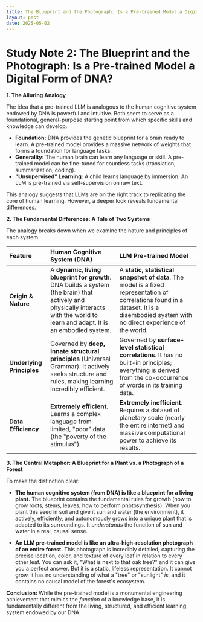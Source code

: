 ```yaml
---
title: The Blueprint and the Photograph: Is a Pre-trained Model a Digital Form of DNA?
layout: post
date: 2025-05-02
---
```


# **Study Note 2: The Blueprint and the Photograph: Is a Pre-trained Model a Digital Form of DNA?**

**1. The Alluring Analogy**

The idea that a pre-trained LLM is analogous to the human cognitive system endowed by DNA is powerful and intuitive. Both seem to serve as a foundational, general-purpose starting point from which specific skills and knowledge can develop.

*   **Foundation:** DNA provides the genetic blueprint for a brain ready to learn. A pre-trained model provides a massive network of weights that forms a foundation for language tasks.
*   **Generality:** The human brain can learn any language or skill. A pre-trained model can be fine-tuned for countless tasks (translation, summarization, coding).
*   **"Unsupervised" Learning:** A child learns language by immersion. An LLM is pre-trained via self-supervision on raw text.

This analogy suggests that LLMs are on the right track to replicating the core of human learning. However, a deeper look reveals fundamental differences.

**2. The Fundamental Differences: A Tale of Two Systems**

The analogy breaks down when we examine the nature and principles of each system.

| Feature | Human Cognitive System (DNA) | LLM Pre-trained Model |
| :--- | :--- | :--- |
| **Origin & Nature** | A **dynamic, living blueprint for growth**. DNA builds a system (the brain) that actively and physically interacts with the world to learn and adapt. It is an embodied system. | A **static, statistical snapshot of data**. The model is a fixed representation of correlations found in a dataset. It is a disembodied system with no direct experience of the world. |
| **Underlying Principles** | Governed by **deep, innate structural principles** (Universal Grammar). It actively seeks structure and rules, making learning incredibly efficient. | Governed by **surface-level statistical correlations**. It has no built-in principles; everything is derived from the co-occurrence of words in its training data. |
| **Data Efficiency** | **Extremely efficient**. Learns a complex language from limited, "poor" data (the "poverty of the stimulus"). | **Extremely inefficient**. Requires a dataset of planetary scale (nearly the entire internet) and massive computational power to achieve its results. |

**3. The Central Metaphor: A Blueprint for a Plant vs. a Photograph of a Forest**

To make the distinction clear:

*   **The human cognitive system (from DNA) is like a blueprint for a living plant.** The blueprint contains the fundamental rules for growth (how to grow roots, stems, leaves; how to perform photosynthesis). When you plant this seed in soil and give it sun and water (the environment), it actively, efficiently, and autonomously grows into a unique plant that is adapted to its surroundings. It *understands* the function of sun and water in a real, causal sense.

*   **An LLM pre-trained model is like an ultra-high-resolution photograph of an entire forest.** This photograph is incredibly detailed, capturing the precise location, color, and texture of every leaf in relation to every other leaf. You can ask it, "What is next to that oak tree?" and it can give you a perfect answer. But it is a static, lifeless representation. It cannot grow, it has no understanding of what a "tree" or "sunlight" *is*, and it contains no causal model of the forest's ecosystem.

**Conclusion:** While the pre-trained model is a monumental engineering achievement that mimics the *function* of a knowledge base, it is fundamentally different from the living, structured, and efficient learning system endowed by our DNA.
